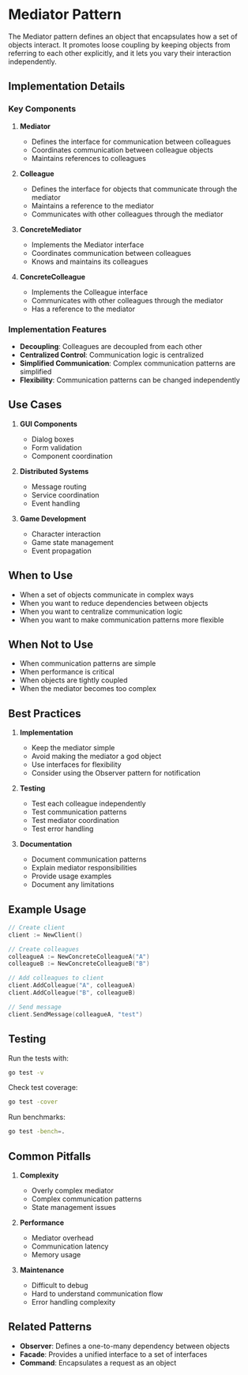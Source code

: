 # Mediator Pattern

The Mediator pattern defines an object that encapsulates how a set of objects interact. It promotes loose coupling by keeping objects from referring to each other explicitly, and it lets you vary their interaction independently.

## Implementation Details

### Key Components

1. **Mediator**

   - Defines the interface for communication between colleagues
   - Coordinates communication between colleague objects
   - Maintains references to colleagues

2. **Colleague**

   - Defines the interface for objects that communicate through the mediator
   - Maintains a reference to the mediator
   - Communicates with other colleagues through the mediator

3. **ConcreteMediator**

   - Implements the Mediator interface
   - Coordinates communication between colleagues
   - Knows and maintains its colleagues

4. **ConcreteColleague**
   - Implements the Colleague interface
   - Communicates with other colleagues through the mediator
   - Has a reference to the mediator

### Implementation Features

- **Decoupling**: Colleagues are decoupled from each other
- **Centralized Control**: Communication logic is centralized
- **Simplified Communication**: Complex communication patterns are simplified
- **Flexibility**: Communication patterns can be changed independently

## Use Cases

1. **GUI Components**

   - Dialog boxes
   - Form validation
   - Component coordination

2. **Distributed Systems**

   - Message routing
   - Service coordination
   - Event handling

3. **Game Development**
   - Character interaction
   - Game state management
   - Event propagation

## When to Use

- When a set of objects communicate in complex ways
- When you want to reduce dependencies between objects
- When you want to centralize communication logic
- When you want to make communication patterns more flexible

## When Not to Use

- When communication patterns are simple
- When performance is critical
- When objects are tightly coupled
- When the mediator becomes too complex

## Best Practices

1. **Implementation**

   - Keep the mediator simple
   - Avoid making the mediator a god object
   - Use interfaces for flexibility
   - Consider using the Observer pattern for notification

2. **Testing**

   - Test each colleague independently
   - Test communication patterns
   - Test mediator coordination
   - Test error handling

3. **Documentation**
   - Document communication patterns
   - Explain mediator responsibilities
   - Provide usage examples
   - Document any limitations

## Example Usage

```go
// Create client
client := NewClient()

// Create colleagues
colleagueA := NewConcreteColleagueA("A")
colleagueB := NewConcreteColleagueB("B")

// Add colleagues to client
client.AddColleague("A", colleagueA)
client.AddColleague("B", colleagueB)

// Send message
client.SendMessage(colleagueA, "test")
```

## Testing

Run the tests with:

```bash
go test -v
```

Check test coverage:

```bash
go test -cover
```

Run benchmarks:

```bash
go test -bench=.
```

## Common Pitfalls

1. **Complexity**

   - Overly complex mediator
   - Complex communication patterns
   - State management issues

2. **Performance**

   - Mediator overhead
   - Communication latency
   - Memory usage

3. **Maintenance**
   - Difficult to debug
   - Hard to understand communication flow
   - Error handling complexity

## Related Patterns

- **Observer**: Defines a one-to-many dependency between objects
- **Facade**: Provides a unified interface to a set of interfaces
- **Command**: Encapsulates a request as an object
